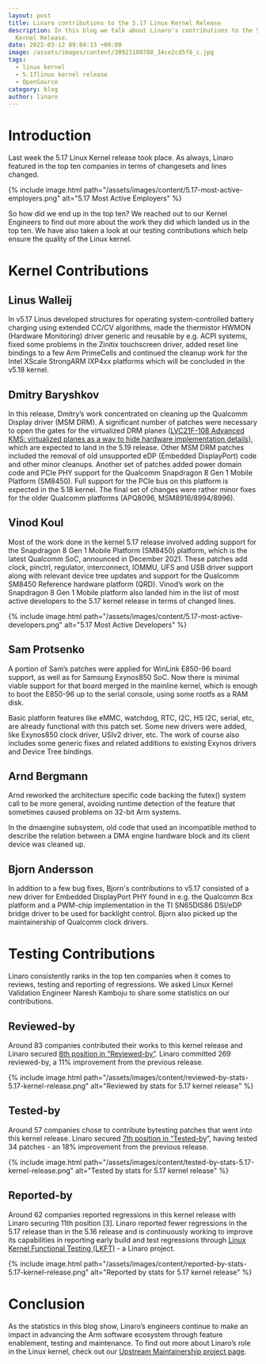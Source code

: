 ```yaml
---
layout: post
title: Linaro contributions to the 5.17 Linux Kernel Release
description: In this blog we talk about Linaro's contributions to the 5.17 Linux
  Kernel Release.
date: 2022-03-12 09:04:13 +00:00
image: /assets/images/content/30921180788_34ce2cd5f8_c.jpg
tags:
  - linux kernel
  - 5.17linux kernel release
  - OpenSource
category: blog
author: linaro
---
```

# Introduction

Last week the 5.17 Linux Kernel release took place. As always, Linaro featured in the top ten companies in terms of changesets and lines changed. 

{% include image.html path="/assets/images/content/5.17-most-active-employers.png" alt="5.17 Most Active Employers" %}

So how did we end up in the top ten? We reached out to our Kernel Engineers to find out more about the work they did which landed us in the top ten. We have also taken a look at our testing contributions which help ensure the quality of the Linux kernel. 

# Kernel Contributions

## Linus Walleij 

In v5.17 Linus developed structures for operating system-controlled battery charging using extended CC/CV algorithms, made the thermistor HWMON (Hardware Monitoring) driver generic and reusable by e.g. ACPI systems, fixed some problems in the Zinitix touchscreen driver, added reset line bindings to a few Arm PrimeCells and continued the cleanup work for the Intel XScale StrongARM IXP4xx platforms which will be concluded in the v5.18 kernel.

## Dmitry Baryshkov

In this release, Dmitry’s work concentrated on cleaning up the Qualcomm Display driver (MSM DRM). A significant number of patches were necessary to open the gates for the virtualized DRM planes ([LVC21F-108 Advanced KMS: virtualized planes as a way to hide hardware implementation details](https://resources.linaro.org/ru/resource/KdJRxQgh8NG3J4ssja9qHe)), which are expected to land in the 5.19 release. Other MSM DRM patches included the removal of old unsupported eDP (Embedded DisplayPort) code and other minor cleanups. Another set of patches added power domain code and PCIe PHY support for the Qualcomm Snapdragon 8 Gen 1 Mobile Platform (SM8450). Full support for the PCIe bus on this platform is expected in the 5.18 kernel. The final set of changes were rather minor fixes for the older Qualcomm platforms (APQ8096, MSM8916/8994/8996).

## Vinod Koul 

Most of the work done in the kernel 5.17 release involved adding support for the Snapdragon 8 Gen 1 Mobile Platform (SM8450) platform, which is the latest Qualcomm SoC, announced in December 2021. These patches add clock, pinctrl, regulator, interconnect, IOMMU, UFS and USB driver support along with relevant device tree updates and support for the Qualcomm SM8450 Reference hardware platform (QRD). Vinod’s work on the Snapdragon 8 Gen 1 Mobile platform also landed him in the list of most active developers to the 5.17 kernel release in terms of changed lines. 

{% include image.html path="/assets/images/content/5.17-most-active-developers.png" alt="5.17 Most Active Developers" %}

## Sam Protsenko 

A portion of Sam’s patches were applied for WinLink E850-96 board support, as well as for Samsung Exynos850 SoC. Now there is minimal viable support for that board merged in the mainline kernel, which is enough to boot the E850-96 up to the serial console, using some rootfs as a RAM disk.

Basic platform features like eMMC, watchdog, RTC, I2C, HS I2C, serial, etc, are already functional with this patch set. Some new drivers were added, like Exynos850 clock driver, USIv2 driver, etc. The work of course also includes some generic fixes and related additions to existing Exynos drivers and Device Tree bindings.

## Arnd Bergmann 

Arnd reworked the architecture specific code backing the futex() system call to be more general, avoiding runtime detection of the feature that sometimes caused problems on 32-bit Arm systems.

In the dmaengine subsystem, old code that used an incompatible method to describe the relation between a DMA engine hardware block and its client device was cleaned up.

## Bjorn Andersson 

In addition to a few bug fixes, Bjorn's contributions to v5.17 consisted of a new driver for Embedded DisplayPort PHY found in e.g. the Qualcomm 8cx platform and a PWM-chip implementation in the TI SN65DIS86 DSI/eDP bridge driver to be used for backlight control. Bjorn also picked up the maintainership of Qualcomm clock drivers.

# Testing Contributions

Linaro consistently ranks in the top ten companies when it comes to reviews, testing and reporting of regressions. We asked Linux Kernel Validation Engineer Naresh Kamboju to share some statistics on our contributions.

## Reviewed-by

Around 83 companies contributed their works to this kernel release and
Linaro secured [8th position in “Reviewed-by”](https://remword.com/kps_result/5.17_review.html). Linaro committed 269 reviewed-by, a 11% improvement from the previous release. 

{% include image.html path="/assets/images/content/reviewed-by-stats-5.17-kernel-release.png" alt="Reviewed by stats for 5.17 kernel release" %}

## Tested-by

Around 57 companies chose to contribute bytesting patches that went into this kernel release. Linaro secured [7th position in “Tested-by](https://remword.com/kps_result/5.17_test.html)”, having tested 34 patches - an 18% improvement from the previous release.

{% include image.html path="/assets/images/content/tested-by-stats-5.17-kernel-release.png" alt="Tested by stats for 5.17 kernel release" %}

## Reported-by

Around 62 companies reported regressions in this kernel release with Linaro securing 11th position \[3].  Linaro reported fewer regressions in the 5.17 release than in the 5.16 release and is continuously working to improve its capabilities in reporting early build and test regressions through [Linux Kernel Functional Testing (LKFT)](https://lkft.linaro.org/) - a Linaro project. 

{% include image.html path="/assets/images/content/reported-by-stats-5.17-kernel-release.png" alt="Reported by stats for 5.17 kernel release" %}

# Conclusion

As the statistics in this blog show, Linaro’s engineers continue to make an impact in advancing the Arm software ecosystem through feature enablement, testing and maintenance. To find out more about Linaro’s role in the Linux kernel, check out our [Upstream Maintainership project page](https://linaro.atlassian.net/wiki/spaces/UM/overview).